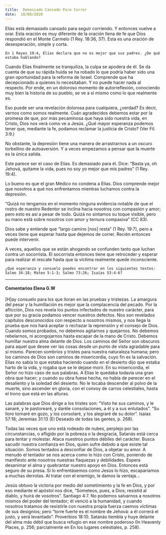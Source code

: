 ```yaml
---
title:  Demasiado Cansado Para Correr
date:  18/08/2020
---
```


Elías está demasiado cansado para seguir corriendo. Y entonces vuelve a orar. Esta oración es muy diferente de la oración llena de fe que Dios respondió en el Monte Carmelo (1 Rey. 18:36, 37). Esta es una oración de desesperación, simple y corta.

`En 1 Reyes 19:4, Elías declara que no es mejor que sus padres. ¿De qué estaba hablando?`

Cuando Elías finalmente se tranquiliza, la culpa se apodera de él. Se da cuenta de que su rápida huida se ha robado lo que podría haber sido una gran oportunidad para la reforma de Israel. Comprende que ha decepcionado a quienes lo necesitaban. Y no puede hacer nada al respecto. Por ende, en un doloroso momento de autorreflexión, conociendo muy bien la historia de su pueblo, se ve a sí mismo como lo que realmente es.

Eso puede ser una revelación dolorosa para cualquiera, ¿verdad? Es decir, vernos como somos realmente. Cuán agradecidos debemos estar por la promesa de que, por más pecaminosa que haya sido nuestra vida, en Cristo, Dios nos verá como ve a Jesús. ¿Qué mayor esperanza podemos tener que, mediante la fe, podamos reclamar la justicia de Cristo? (Ver Fil. 3:9.)

No obstante, la depresión tiene una manera de arrastrarnos a un oscuro torbellino de autoaversión. Y a veces empezamos a pensar que la muerte es la única salida.

Este parece ser el caso de Elías. Es demasiado para él. Dice: “Basta ya, oh Jehová, quítame la vida, pues no soy yo mejor que mis padres” (1 Rey. 19:4).

Lo bueno es que el gran Médico no condena a Elías. Dios comprende mejor que nosotros a qué nos enfrentamos mientras luchamos contra la depresión.

“Quizá no tengamos en el momento ninguna evidencia notable de que el rostro de nuestro Redentor se inclina hacia nosotros con compasión y amor; pero esto es así a pesar de todo. Quizá no sintamos su toque visible, pero su mano está sobre nosotros con amor y ternura compasiva” (CC 83).

Dios sabe y entiende que “largo camino [nos] resta” (1 Rey. 19:7), pero a veces tiene que esperar hasta que dejemos de correr. Recién entonces puede intervenir.

A veces, aquellos que se están ahogando se confunden tanto que luchan contra un socorrista. El socorrista entonces tiene que retroceder y esperar para realizar el rescate hasta que la víctima realmente quede inconsciente.

`¿Qué esperanza y consuelo puedes encontrar en los siguientes textos: Salmo 34:18; Mateo 5:1-3; Salmo 73:26; Isaías 53:4-6?`

---

#### Comentarios Elena G.W

[H]ay consuelo para los que lloran en las pruebas y tristezas. La amargura del pesar y la humillación es mejor que la complacencia del pecado. Por la aflicción, Dios nos revela los puntos infectados de nuestro carácter, para que por su gracia podamos vencer nuestros defectos. Nos son revelados capítulos desconocidos con respecto a nosotros mismos, y nos llega la prueba que nos hará aceptar o rechazar la reprensión y el consejo de Dios. Cuando somos probados, no debemos agitarnos y quejarnos. No debemos rebelarnos, ni acongojarnos hasta escapar de la mano de Cristo. Debemos humillar nuestra alma delante de Dios. Los caminos del Señor son obscuros para aquel que desee ver las cosas desde un punto de vista agradable para sí mismo. Parecen sombríos y tristes para nuestra naturaleza humana; pero los caminos de Dios son caminos de misericordia, cuyo fin es la salvación. Elías no sabía lo que estaba haciendo cuando en el desierto dijo que estaba harto de la vida, y rogaba que se le dejase morir. En su misericordia, el Señor no hizo caso de sus palabras. A Elías le quedaba todavía una gran obra que hacer; y cuando su obra fuese hecha, no había de perecer en el desaliento y la soledad del desierto. No le tocaba descender al polvo de la muerte, sino ascender en gloria, con el convoy de carros celestiales, hasta el trono que está en las alturas.

Las palabras que Dios dirige a los tristes son: “Visto he sus caminos, y le sanaré, y le pastorearé, y daréle consolaciones, a él y a sus enlutados”. “Su lloro tornaré en gozo, y los consolaré, y los alegraré de su dolor”. Isaías 57:18; Jeremías 31:13 (El Deseado de todas las gentes, p. 268).

Todas las veces que uno está rodeado de nubes, perplejo por las circunstancias, o afligido por la pobreza o la desgracia, Satanás está cerca para tentar y molestar. Ataca nuestros puntos débiles del carácter. Busca sacudir nuestra confianza en Dios, quien sufre debido a que existe tal situación. Somos tentados a desconfiar de Dios, a objetar su amor. A menudo el tentador se nos acerca como lo hizo con Cristo, poniendo de manifiesto ante nosotros nuestras flaquezas y debilidades. Espera desanimar el alma y quebrantar nuestro apoyo en Dios. Entonces está seguro de su presa. Si lo enfrentásemos como Jesús lo hizo, escaparíamos a muchas derrotas. Al tratar con el enemigo, le damos la ventaja…

Jesús obtuvo la victoria por medio del sometimiento y la fe en Dios, y por eso mediante el apóstol nos dice, “Someteos, pues, a Dios; resistid al diablo, y huirá de vosotros”. Santiago 4:7. No podemos salvarnos a nosotros mismos del poder del tentador; él venció a la humanidad, y cuando nosotros tratamos de resistirle con nuestra propia fuerza caemos víctimas de sus designios; pero “torre fuerte es el nombre de Jehová: a él correrá el justo, y será levantado”. Proverbios 18:10. Satanás tiembla y huye delante del alma más débil que busca refugio en ese nombre poderoso (In Heavenly Places, p. 256; parcialmente en En los lugares celestiales, p. 258).